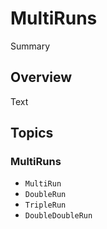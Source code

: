 # MultiRuns

<!--@START_MENU_TOKEN@-->Summary<!--@END_MENU_TOKEN@-->

## Overview

<!--@START_MENU_TOKEN@-->Text<!--@END_MENU_TOKEN@-->

## Topics

### MultiRuns

- ``MultiRun``
- ``DoubleRun``
- ``TripleRun``
- ``DoubleDoubleRun``
